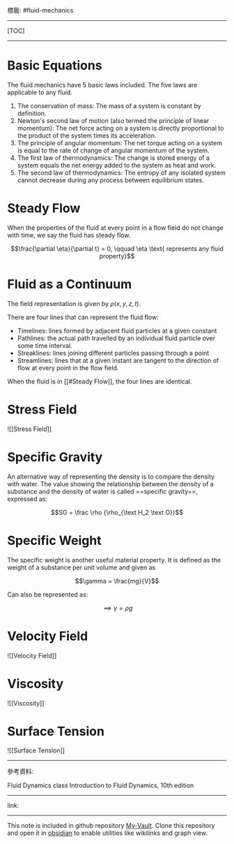 標籤: #fluid-mechanics

---

[TOC]

---

# Basic Equations

The fluid mechanics have 5 basic laws included. The five laws are applicable to any fluid.

1. The conservation of mass: The mass of a system is constant by definition.
3. Newton's second law of motion (also termed the principle of linear momentum): The net force acting on a system is directly proportional to the product of the system times its acceleration.
4. The principle of angular momentum: The net torque acting on a system is equal to the rate of change of angular momentum of the system.
5. The first law of thermodynamics: The change is stored energy of a system equals the net energy added to the system as heat and work.
6. The second law of thermodynamics: The entropy of any isolated system cannot decrease during any process between equilibrium states.

# Steady Flow

When the properties of the fluid at every point in a flow field do not change with time, we say the fluid has steady flow.

$$\frac{\partial \eta}{\partial t} = 0, \qquad \eta \text{ represents any fluid property}$$

# Fluid as a Continuum

The field representation is given by $\rho(x, y, z, t)$.

There are four lines that can represent the fluid flow:

- Timelines: lines formed by adjacent fluid particles at a given constant
- Pathlines: the actual path travelled by an individual fluid particle over some time interval.
- Streaklines: lines joining different particles passing through a point
- Streamlines: lines that at a given instant are tangent to the direction of flow at every point in the flow field.

When the fluid is in [[#Steady Flow]], the four lines are identical.

# Stress Field

![[Stress Field]]

# Specific Gravity

An alternative way of representing the density is to compare the density with water. The value showing the relationship between the density of a substance and the density of water is called ==specific gravity==, expressed as:

$$SG = \frac \rho {\rho_{\text H_2 \text O}}$$

# Specific Weight

The specific weight is another useful material property. It is defined as the weight of a substance per unit volume and given as

$$\gamma = \frac{mg}{V}$$

Can also be represented as:

$$\implies \gamma = \rho g$$

# Velocity Field

![[Velocity Field]]

# Viscosity

![[Viscosity]]

# Surface Tension

![[Surface Tension]]

---

參考資料:

Fluid Dynamics class
Introduction to Fluid Dynamics, 10th edition

---

link:


---

This note is included in github repository [My-Vault](https://github.com/LittleD3092/My-Vault.git). Clone this repository and open it in [obsidian](https://obsidian.md/) to enable utilities like wikilinks and graph view.